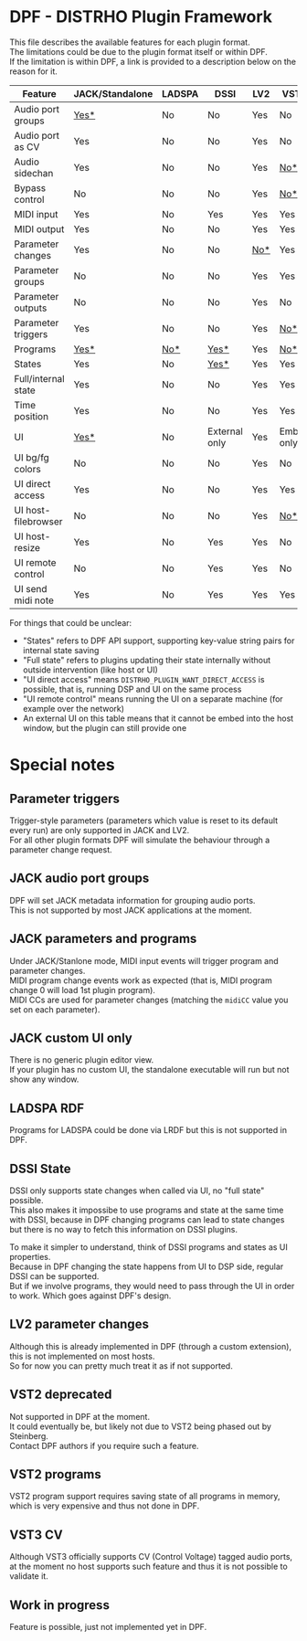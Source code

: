 # DPF - DISTRHO Plugin Framework

This file describes the available features for each plugin format.  
The limitations could be due to the plugin format itself or within DPF.  
If the limitation is within DPF, a link is provided to a description below on the reason for it.

| Feature             | JACK/Standalone                       | LADSPA             | DSSI                | LV2                           | VST2                       | VST3                       | CLAP                       | AU                         |  Feature            |
|---------------------|---------------------------------------|--------------------|---------------------|-------------------------------|----------------------------|----------------------------|----------------------------|----------------------------|---------------------|
| Audio port groups   | [Yes*](#jack-audio-port-groups)       | No                 | No                  | Yes                           | No                         | Yes                        | Yes                        | [No*](#work-in-progress)   | Audio port groups   |
| Audio port as CV    | Yes                                   | No                 | No                  | Yes                           | No                         | [Yes*](#vst3-cv)           | [No*](#work-in-progress)   | No                         | Audio port as CV    |
| Audio sidechan      | Yes                                   | No                 | No                  | Yes                           | [No*](#vst2-deprecated)    | Yes                        | Yes                        | [No*](#work-in-progress)   | Audio sidechan      |
| Bypass control      | No                                    | No                 | No                  | Yes                           | [No*](#vst2-deprecated)    | Yes                        | Yes                        | Yes                        | Bypass control      |
| MIDI input          | Yes                                   | No                 | Yes                 | Yes                           | Yes                        | Yes                        | Yes                        | Yes                        | MIDI input          |
| MIDI output         | Yes                                   | No                 | No                  | Yes                           | Yes                        | Yes                        | Yes                        | Yes                        | MIDI output         |
| Parameter changes   | Yes                                   | No                 | No                  | [No*](#lv2-parameter-changes) | Yes                        | Yes                        | Yes                        | Yes                        | Parameter changes   |
| Parameter groups    | No                                    | No                 | No                  | Yes                           | Yes                        | [No*](#work-in-progress)   | Yes                        | [No*](#work-in-progress)   | Parameter groups    |
| Parameter outputs   | No                                    | No                 | No                  | Yes                           | No                         | Yes                        | Yes                        | Yes                        | Parameter outputs   |
| Parameter triggers  | Yes                                   | No                 | No                  | Yes                           | [No*](#parameter-triggers) | [No*](#parameter-triggers) | [No*](#parameter-triggers) | [No*](#parameter-triggers) | Parameter triggers  |
| Programs            | [Yes*](#jack-parameters-and-programs) | [No*](#ladspa-rdf) | [Yes*](#dssi-state) | Yes                           | [No*](#vst2-programs)      | Yes                        | No                         | Yes                        | Programs            |
| States              | Yes                                   | No                 | [Yes*](#dssi-state) | Yes                           | Yes                        | Yes                        | Yes                        | Yes                        | States              |
| Full/internal state | Yes                                   | No                 | No                  | Yes                           | Yes                        | Yes                        | Yes                        | Yes                        | Full/internal state |
| Time position       | Yes                                   | No                 | No                  | Yes                           | Yes                        | Yes                        | Yes                        | Yes                        | Time position       |
| UI                  | [Yes*](#jack-custom-ui-only)          | No                 | External only       | Yes                           | Embed only                 | Embed only                 | Yes                        | Yes                        | UI                  |
| UI bg/fg colors     | No                                    | No                 | No                  | Yes                           | No                         | No?                        | No                         | No                         | UI bg/fg colors     |
| UI direct access    | Yes                                   | No                 | No                  | Yes                           | Yes                        | Yes                        | Yes                        | Yes                        | UI direct access    |
| UI host-filebrowser | No                                    | No                 | No                  | Yes                           | [No*](#vst2-deprecated)    | [No*](#work-in-progress)   | [No*](#work-in-progress)   | No                         | UI host-filebrowser |
| UI host-resize      | Yes                                   | No                 | Yes                 | Yes                           | No                         | Yes                        | Yes                        | No                         | UI host-resize      |
| UI remote control   | No                                    | No                 | Yes                 | Yes                           | No                         | Yes                        | No                         | Yes                        | UI remote control   |
| UI send midi note   | Yes                                   | No                 | Yes                 | Yes                           | Yes                        | Yes                        | Yes                        | Yes                        | UI send midi note   |

For things that could be unclear:

- "States" refers to DPF API support, supporting key-value string pairs for internal state saving
- "Full state" refers to plugins updating their state internally without outside intervention (like host or UI)
- "UI direct access" means `DISTRHO_PLUGIN_WANT_DIRECT_ACCESS` is possible, that is, running DSP and UI on the same process
- "UI remote control" means running the UI on a separate machine (for example over the network)
- An external UI on this table means that it cannot be embed into the host window, but the plugin can still provide one

# Special notes

## Parameter triggers

Trigger-style parameters (parameters which value is reset to its default every run) are only supported in JACK and LV2.  
For all other plugin formats DPF will simulate the behaviour through a parameter change request.

## JACK audio port groups

DPF will set JACK metadata information for grouping audio ports.  
This is not supported by most JACK applications at the moment.

## JACK parameters and programs

Under JACK/Stanlone mode, MIDI input events will trigger program and parameter changes.  
MIDI program change events work as expected (that is, MIDI program change 0 will load 1st plugin program).  
MIDI CCs are used for parameter changes (matching the `midiCC` value you set on each parameter).

## JACK custom UI only

There is no generic plugin editor view.  
If your plugin has no custom UI, the standalone executable will run but not show any window.

## LADSPA RDF

Programs for LADSPA could be done via LRDF but this is not supported in DPF.

## DSSI State

DSSI only supports state changes when called via UI, no "full state" possible.  
This also makes it impossibe to use programs and state at the same time with DSSI,
because in DPF changing programs can lead to state changes but there is no way to fetch this information on DSSI plugins.

To make it simpler to understand, think of DSSI programs and states as UI properties.  
Because in DPF changing the state happens from UI to DSP side, regular DSSI can be supported.  
But if we involve programs, they would need to pass through the UI in order to work. Which goes against DPF's design.

## LV2 parameter changes

Although this is already implemented in DPF (through a custom extension), this is not implemented on most hosts.  
So for now you can pretty much treat it as if not supported.

## VST2 deprecated

Not supported in DPF at the moment.  
It could eventually be, but likely not due to VST2 being phased out by Steinberg.  
Contact DPF authors if you require such a feature.

## VST2 programs

VST2 program support requires saving state of all programs in memory, which is very expensive and thus not done in DPF.

## VST3 CV

Although VST3 officially supports CV (Control Voltage) tagged audio ports,
at the moment no host supports such feature and thus it is not possible to validate it.

## Work in progress

Feature is possible, just not implemented yet in DPF.
